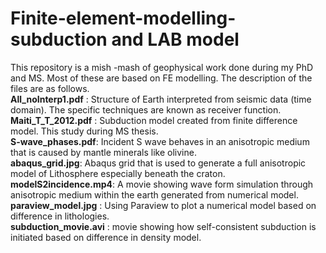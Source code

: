 # Finite-element-modelling-subduction and LAB model
This repository is a mish -mash of geophysical work done during my PhD and MS. Most of these are based on FE modelling. The description of the files are as follows.
<br>
**All_noInterp1.pdf** : Structure of Earth interpreted from seismic data (time domain). The specific techniques are known as receiver function.
<br>
**Maiti_T_T_2012.pdf** : Subduction model created from finite difference model. This study during MS thesis.
<br>
**S-wave_phases.pdf**: Incident S wave behaves in an anisotropic medium that is caused by mantle minerals like olivine.
<br>
**abaqus_grid.jpg**: Abaqus grid that is used to generate a full anisotropic model of Lithosphere especially beneath the craton.
<br>
**modelS2incidence.mp4**: A movie showing wave form simulation through anisotropic medium within the earth generated from numerical model.
<br>
**paraview_model.jpg** : Using Paraview to plot a numerical model based on difference in lithologies.
<br>
**subduction_movie.avi** : movie showing how self-consistent subduction is initiated based on difference in density model.


